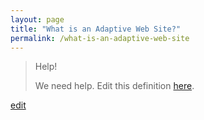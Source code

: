 ```yaml
---
layout: page
title: "What is an Adaptive Web Site?"
permalink: /what-is-an-adaptive-web-site
---
```


> Help! 
> 
> We need help. Edit this definition <a href="https://github.com/and-digital/tech-definitions/blob/master/definitions/mobile/adaptive-web-site.md">here</a>.

<p class="edit-term"><a href="https://github.com/and-digital/tech-definitions/blob/master/definitions/mobile/adaptive-web-site.md">edit</a></p>
